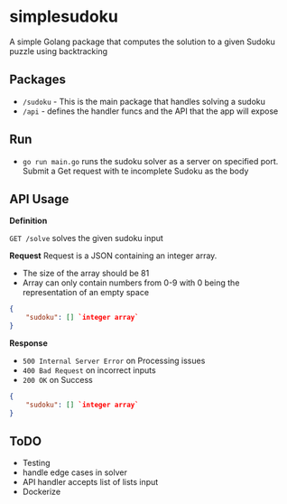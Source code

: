 # simplesudoku
A simple Golang package that computes the solution to a given Sudoku puzzle using backtracking

## Packages
- `/sudoku` - This is the main package that handles solving a sudoku
- `/api` - defines the handler funcs and the API that the app will expose

## Run
- `go run main.go` runs the sudoku solver as a server on specified port. Submit a Get request with te incomplete Sudoku as the body

## API Usage

**Definition**

`GET /solve`
solves the given sudoku input

**Request**
Request is a JSON containing an integer array.
- The size of the array should be 81
- Array can only contain numbers from 0-9 with 0 being the representation of an empty space
```json
{
    "sudoku": [] `integer array`
}
```

**Response**
- `500 Internal Server Error` on Processing issues
- `400 Bad Request` on incorrect inputs
- `200 OK` on Success
```json
{
    "sudoku": [] `integer array`
}
```

## ToDO
- Testing
- handle edge cases in solver
- API handler accepts list of lists input
- Dockerize